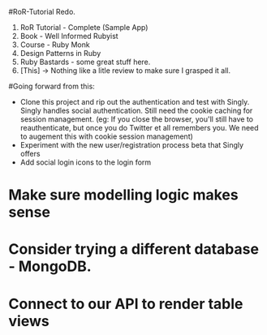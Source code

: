 #RoR-Tutorial Redo.

1. RoR Tutorial - Complete (Sample App)
2. Book - Well Informed Rubyist
3. Course - Ruby Monk
4. Design Patterns in Ruby
5. Ruby Bastards - some great stuff here.
6. [This] -> Nothing like a litle review to make sure I grasped it all.

#Going forward from this:

* Clone this project and rip out the authentication and test with Singly.  Singly handles social authentication.  Still need the cookie caching for session management.  (eg: If you close the browser, you'll still have to reauthenticate, but once you do Twitter et all remembers you.  We need to augement this with cookie session management)
* Experiment with the new user/registration process beta that Singly offers
* Add social login icons to the login form

# Make sure modelling logic makes sense
# Consider trying a different database - MongoDB.
# Connect to our API to render table views